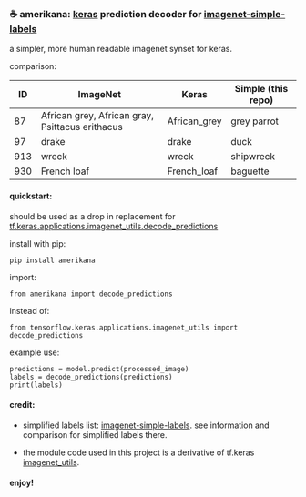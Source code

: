 ### ☕ amerikana: [keras](https://www.tensorflow.org/guide/keras) prediction decoder for [imagenet-simple-labels](https://github.com/anishathalye/imagenet-simple-labels)

a simpler, more human readable imagenet synset for keras. 


comparison:

| ID | ImageNet | Keras | Simple (this repo) |
| --- | --- | --- | --- |
| 87 | African grey, African gray, Psittacus erithacus | African_grey | grey parrot |
| 97 | drake | drake | duck |
| 913 | wreck | wreck | shipwreck |
| 930 | French loaf | French_loaf | baguette |


#### quickstart:

should be used as a drop in replacement for [tf.keras.applications.imagenet_utils.decode_predictions](https://www.tensorflow.org/api_docs/python/tf/keras/applications/imagenet_utils/decode_predictions)

install with pip:
```
pip install amerikana
```

import:

```
from amerikana import decode_predictions
```

instead of:

```
from tensorflow.keras.applications.imagenet_utils import decode_predictions
```

example use:

```
predictions = model.predict(processed_image)
labels = decode_predictions(predictions)
print(labels)
```


#### credit: 

- simplified labels list: [imagenet-simple-labels](https://github.com/anishathalye/imagenet-simple-labels). see information and comparison for simplified labels there.

- the module code used in this project is a derivative of tf.keras [imagenet_utils](https://github.com/tensorflow/tensorflow/blob/1a9dcb0b4844007f0943581f4fbeaa7fc8628bd6/tensorflow/python/keras/applications/imagenet_utils.py).


#### enjoy!
